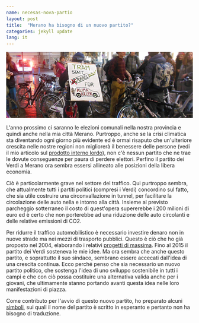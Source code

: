 ```yaml
---
name: necesas-nova-partio
layout: post
title:  "Merano ha bisogno di un nuovo partito?"
categories: jekyll update
lang: it
---
```

![Manifestazione dei "fridays for future" a Merano](../../bildoj/tram_statt_auto.JPG)

L'anno prossimo ci saranno le elezioni comunali nella nostra provincia e quindi anche nella mia città Merano. Purtroppo, anche se la crisi climatica sta diventando ogni giorno più evidente ed è ormai risaputo che un'ulteriore crescita nelle nostre regioni non migliorerà il benessere delle persone (vedi il mio articolo sul [prodotto interno lordo](https://walter.bernard.im/benessere-non-proporzionale/)), non c'è nessun partito che ne trae le dovute conseguenze per paura di perdere elettori. Perfino il partito dei Verdi a Merano ora sembra essersi allineato alle posizioni della libera economia.

Ciò è particolarmente grave nel settore del traffico. Qui purtroppo sembra, che attualmente tutti i partiti politici (compresi i Verdi) concordino sul fatto, che sia utile costruire una circonvallazione in tunnel, per facilitare la circolazione delle auto nella e intorno alla città. Insieme al previsto parcheggio sotterraneo il costo di quest'opera supererebbe i 200 milioni di euro ed è certo che non porterebbe ad una riduzione delle auto circolanti e delle relative emissioni di CO2.

Per ridurre il traffico automobilistico è necessario investire denaro non in nuove strade ma nei mezzi di trasporto pubblici. Questo è ciò che ho già proposto nel 2004, elaborando i relativi [progetti di massima](https://walter.bernard.im/tunnel-piccolo-ma-subito/). Fino al 2015 il partito dei Verdi sosteneva le mie idee. Ma ora sembra che anche questo partito, e soprattutto il suo sindaco, sembrano essere accecati dall'idea di una crescita continua. Ecco perché penso che sia necessario un nuovo partito politico, che sostenga l'idea di uno sviluppo sostenibile in tutti i campi e che con ciò possa costituire una alternativa valida anche per i giovani, che ultimamente stanno portando avanti questa idea nelle loro manifestazioni di piazza.

Come contributo per l'avvio di questo nuovo partito, ho preparato alcuni [simboli](../../bildoj/3simboloj.png), sui quali il nome del partito è scritto in esperanto e pertanto non ha bisogno di traduzione.

